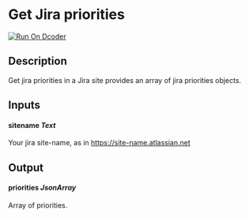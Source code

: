 # Get Jira priorities
[![Run On Dcoder](https://static-content.dcoder.tech/dcoder-assets/run-on-dcoder.svg)](https://code.dcoder.tech/feed/block/60f0360f0430bbfdb0d4b84a)

## Description
Get jira priorities in a Jira site provides an array of jira priorities objects.

## Inputs
#### **sitename**  *Text*
Your jira site-name, as in https://site-name.atlassian.net

## Output
#### **priorities**  *JsonArray*
Array of priorities.

